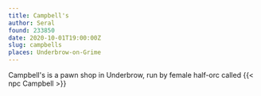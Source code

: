 ```yaml
---
title: Campbell's
author: Seral
found: 233850
date: 2020-10-01T19:00:00Z
slug: campbells
places: Underbrow-on-Grime
---
```


Campbell's is a pawn shop in Underbrow, run by female half-orc called {{< npc Campbell >}}<!--more-->
